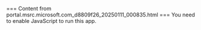 === Content from portal.msrc.microsoft.com_d8809f26_20250111_000835.html ===
You need to enable JavaScript to run this app.
